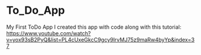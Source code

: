 # To_Do_App
My First ToDo App
I created this app with code along with this tutorial:
https://www.youtube.com/watch?v=yox93sB2PyQ&list=PL4cUxeGkcC9gcy9lrvMJ75z9maRw4byYp&index=37
